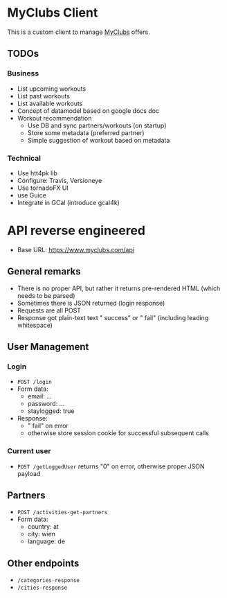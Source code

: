 # MyClubs Client

This is a custom client to manage [MyClubs](https://www.myclubs) offers.

## TODOs

### Business

* List upcoming workouts
* List past workouts
* List available workouts
* Concept of datamodel based on google docs doc
* Workout recommendation
    * Use DB and sync partners/workouts (on startup)
    * Store some metadata (preferred partner)
    * Simple suggestion of workout based on metadata

### Technical

* Use htt4pk lib
* Configure: Travis, Versioneye
* Use tornadoFX UI
* use Guice
* Integrate in GCal (introduce gcal4k)

# API reverse engineered

* Base URL: https://www.myclubs.com/api

## General remarks

* There is no proper API, but rather it returns pre-rendered HTML (which needs to be parsed)
* Sometimes there is JSON returned (login response)
* Requests are all POST
* Response got plain-text text " success" or " fail" (including leading whitespace)

## User Management

### Login

* `POST /login`
* Form data:
    * email: ...
    * password: ...
    * staylogged: true
* Response:
    * " fail" on error
    * otherwise store session cookie for successful subsequent calls

### Current user

* `POST /getLoggedUser` returns "0" on error, otherwise proper JSON payload

## Partners

* `POST /activities-get-partners`
* Form data:
    * country: at
    * city: wien
    * language: de

## Other endpoints

* `/categories-response`
* `/cities-response`
